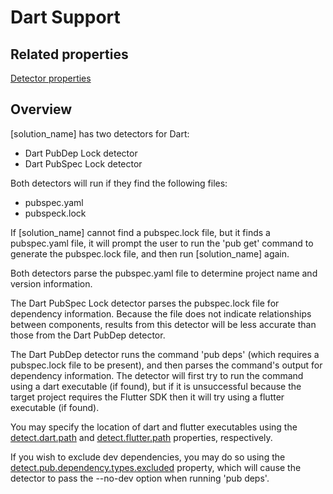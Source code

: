 # Dart Support

## Related properties

[Detector properties](../properties/detectors/dart.md)

## Overview

[solution_name] has two detectors for Dart:

* Dart PubDep Lock detector
* Dart PubSpec Lock detector

Both detectors will run if they find the following files:

* pubspec.yaml
* pubspeck.lock

If [solution_name] cannot find a pubspec.lock file, but it finds a pubspec.yaml file, it will prompt the user to run the 'pub get' command to generate the pubspec.lock file, and then run [solution_name] again.

Both detectors parse the pubspec.yaml file to determine project name and version information.

The Dart PubSpec Lock detector parses the pubspec.lock file for dependency information.  Because the file does not indicate relationships between components, results from this detector will be less accurate than those from the Dart PubDep detector.

The Dart PubDep detector runs the command 'pub deps' (which requires a pubspec.lock file to be present), and then parses the command's output for dependency information.  The detector will first try to run the command using a dart executable (if found), but if it is unsuccessful because the target project requires the Flutter SDK then it will try using a flutter executable (if found).

You may specify the location of dart and flutter executables using the [detect.dart.path](../properties/detectors/dart.md#dart-executable) and [detect.flutter.path](../properties/detectors/dart.md#flutter-executable) properties, respectively.

If you wish to exclude dev dependencies, you may do so using the [detect.pub.dependency.types.excluded](../properties/detectors/dart.md#dart-pub-dependency-types-excluded) property, which will cause the detector to pass the --no-dev option when running 'pub deps'.
